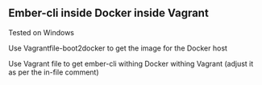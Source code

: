 ## Ember-cli inside Docker inside Vagrant

Tested on Windows

Use Vagrantfile-boot2docker to get the image for the Docker host

Use Vagrant file to get ember-cli withing Docker withing Vagrant (adjust it as per the in-file comment)